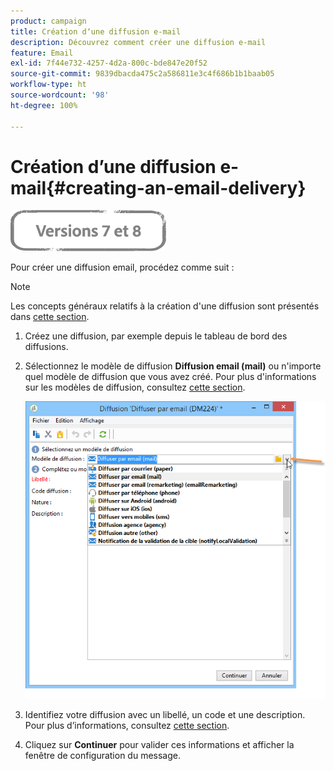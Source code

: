```yaml
---
product: campaign
title: Création dʼune diffusion e-mail
description: Découvrez comment créer une diffusion e-mail
feature: Email
exl-id: 7f44e732-4257-4d2a-800c-bde847e20f52
source-git-commit: 9839dbacda475c2a586811e3c4f686b1b1baab05
workflow-type: ht
source-wordcount: '98'
ht-degree: 100%

---
```


# Création dʼune diffusion e-mail{#creating-an-email-delivery}

![](../../assets/common.svg)

Pour créer une diffusion email, procédez comme suit :

>[!NOTE]
>
>Les concepts généraux relatifs à la création d&#39;une diffusion sont présentés dans [cette section](steps-about-delivery-creation-steps.md).

1. Créez une diffusion, par exemple depuis le tableau de bord des diffusions.
1. Sélectionnez le modèle de diffusion **Diffusion email (mail)** ou n&#39;importe quel modèle de diffusion que vous avez créé. Pour plus d&#39;informations sur les modèles de diffusion, consultez [cette section](about-templates.md).

   ![](assets/s_ncs_user_wizard_email01_1.png)

1. Identifiez votre diffusion avec un libellé, un code et une description. Pour plus d’informations, consultez [cette section](steps-create-and-identify-the-delivery.md#identifying-the-delivery).
1. Cliquez sur **Continuer** pour valider ces informations et afficher la fenêtre de configuration du message.
